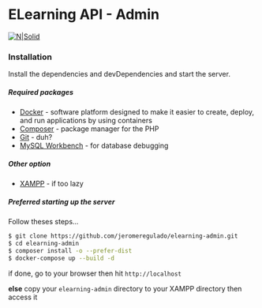 # ELearning API - Admin

[![N|Solid](https://api-platform.com/logo.png)](https://api-platform.com/docs/core/)


### Installation

Install the dependencies and devDependencies and start the server.
##### Required packages

* [Docker] - software platform designed to make it easier to create, deploy, and run applications by using containers
* [Composer] - package manager for the PHP 
* [Git] - duh?
* [MySQL Workbench] - for database debugging

##### Other option
* [XAMPP] - if too lazy

##### Preferred starting up the server
Follow theses steps...

```sh
$ git clone https://github.com/jeromeregulado/elearning-admin.git
$ cd elearning-admin
$ composer install -o --prefer-dist
$ docker-compose up --build -d
```

if done, go to your browser then hit ``http://localhost``

**else** copy your `elearning-admin` directory to your XAMPP directory then access it 

   [Docker]: <https://docs.docker.com/install/>
   [Composer]: <https://getcomposer.org/download/>
   [Git]: <https://git-scm.com/downloads>
   [MySQL Workbench]: <https://dev.mysql.com/downloads/workbench/>
   [XAMPP]: <https://www.apachefriends.org/download.html>
